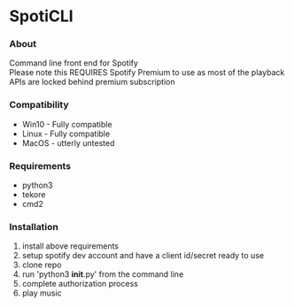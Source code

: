 # SpotiCLI

### About
Command line front end for Spotify  
Please note this REQUIRES Spotify Premium to use as most of the playback APIs are locked behind premium subscription  

### Compatibility
* Win10 - Fully compatible
* Linux - Fully compatible
* MacOS - utterly untested

### Requirements
* python3
* tekore
* cmd2

### Installation
1. install above requirements
1. setup spotify dev account and have a client id/secret ready to use 
1. clone repo 
1. run 'python3 __init__.py' from the command line
1. complete authorization process
1. play music
